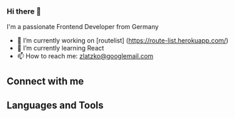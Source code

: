 ### Hi there 👋

I'm a passionate Frontend Developer from Germany 

- 🔭 I’m currently working on [routelist] (https://route-list.herokuapp.com/)
- 🌱 I’m currently learning React
- 📫 How to reach me: zlatzko@googlemail.com

## Connect with me 

## Languages and Tools



<!--
**Zippora-L/Zippora-L** is a ✨ _special_ ✨ repository because its `README.md` (this file) appears on your GitHub profile.

Here are some ideas to get you started:

- 🔭 I’m currently working on ...
- 🌱 I’m currently learning ...
- 👯 I’m looking to collaborate on ...
- 🤔 I’m looking for help with ...
- 💬 Ask me about ...
- 📫 How to reach me: ...
- 😄 Pronouns: ...
- ⚡ Fun fact: ...
-->
